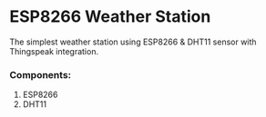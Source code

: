 # ESP8266 Weather Station
The simplest weather station using ESP8266 & DHT11 sensor with Thingspeak integration.

### Components:

1. ESP8266
2. DHT11

